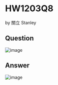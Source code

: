# HW1203Q8

by 關立 Stanley

## Question 
![image](https://github.com/user-attachments/assets/cc91487f-01d3-420e-8e96-55df5fd6c4d2)


## Answer
![image](https://github.com/user-attachments/assets/befbde71-470b-4f88-9022-ba328945e371)

